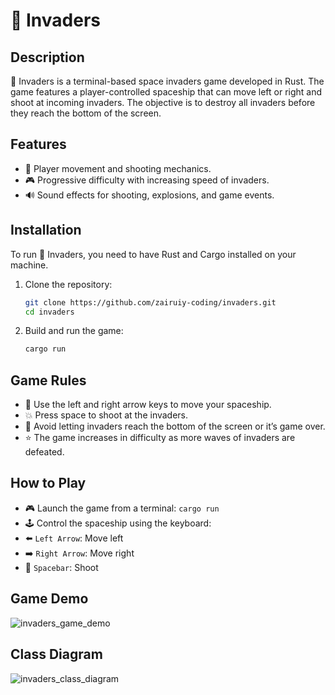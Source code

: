 # 🚀 Invaders

## Description
👾 Invaders is a terminal-based space invaders game developed in Rust. The game features a player-controlled spaceship that can move left or right and shoot at incoming invaders. The objective is to destroy all invaders before they reach the bottom of the screen.

## Features
- 🚀 Player movement and shooting mechanics.
- 🎮 Progressive difficulty with increasing speed of invaders.
- 🔊 Sound effects for shooting, explosions, and game events.

## Installation
To run 🚀 Invaders, you need to have Rust and Cargo installed on your machine.

1. Clone the repository:
   ```bash
   git clone https://github.com/zairuiy-coding/invaders.git
   cd invaders
2. Build and run the game:
    ```bash
    cargo run

## Game Rules
- 👾 Use the left and right arrow keys to move your spaceship.
- 💥 Press space to shoot at the invaders.
- 🚫 Avoid letting invaders reach the bottom of the screen or it’s game over.
- ⭐ The game increases in difficulty as more waves of invaders are defeated.

## How to Play
- 🎮 Launch the game from a terminal: `cargo run`
- 🕹️ Control the spaceship using the keyboard:
- ⬅️ `Left Arrow`: Move left
- ➡️ `Right Arrow`: Move right
- 🔫 `Spacebar`: Shoot

## Game Demo
![invaders_game_demo](invaders_game_demo.gif)

## Class Diagram
![invaders_class_diagram](invaders_class_diagram.png)